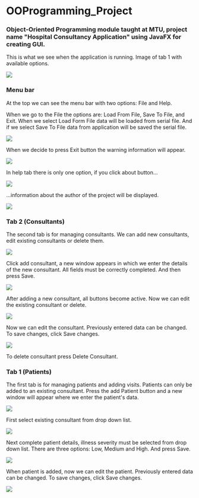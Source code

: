 # OOProgramming_Project

### Object-Oriented Programming module taught at MTU, project name "Hospital Consultancy Application" using JavaFX for creating GUI.

This is what we see when the application is running. Image of tab 1 with available options.

![](images/main.png)

### Menu bar
At the top we can see the menu bar with two options: File and Help.

When we go to the File the options are: Load From File, Save To File, and Exit. When we select Load Form File data will be loaded from serial file. And if we select Save To File data from application will be saved the serial file.

![](images/menu.png)

When we decide to press Exit button the warning information will appear. 

![](images/exit.png)

In help tab there is only one option, if you click about button... 

![](images/help.png)

...information about the author of the project will be displayed.


![](images/about.png)

### Tab 2 (Consultants)
The second tab is for managing consultants. We can add new consultants, edit existing consultants or delete them.

![](images/addConsultant.png)

Click add consultant, a new window appears in which we enter the details of the new consultant. All fields must be correctly completed. And then press Save.

![](images/addingconsultantwindow.png) 

After adding a new consultant, all buttons become active. Now we can edit the existing consultant or delete.

![](images/tab2activebuttons.png)

Now we can edit the consultant. Previously entered data can be changed. To save changes, click Save changes.

![](images/editConsultant.png)

To delete consultant press Delete Consultant.

### Tab 1 (Patients)

The first tab is for managing patients and adding visits. Patients can only be added to an existing consultant. Press the add Patient button and a new window will appear where we enter the patient's data.

![](images/newPatient.png)

First select existing consultant from drop down list.

![](images/selectConsultant.png)

Next complete patient details, illness severity must be selected from drop down list. There are three options: Low, Medium and High. And press Save.

![](images/selectSeverity.png)

When patient is added, now we can edit the patient. Previously entered data can be changed. To save changes, click Save changes.

![](images/editPatient.png)
